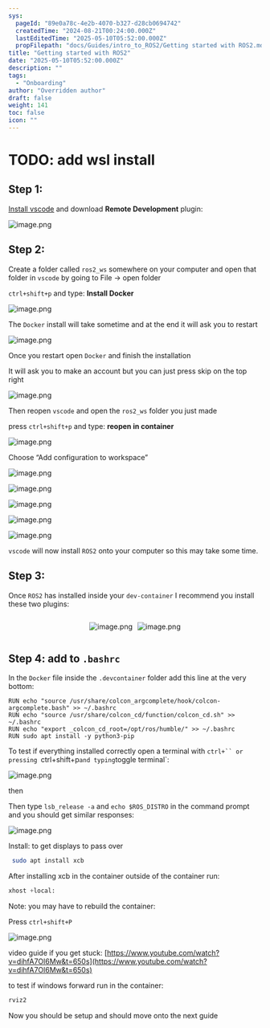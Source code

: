 ```yaml
---
sys:
  pageId: "89e0a78c-4e2b-4070-b327-d28cb0694742"
  createdTime: "2024-08-21T00:24:00.000Z"
  lastEditedTime: "2025-05-10T05:52:00.000Z"
  propFilepath: "docs/Guides/intro_to_ROS2/Getting started with ROS2.md"
title: "Getting started with ROS2"
date: "2025-05-10T05:52:00.000Z"
description: ""
tags:
  - "Onboarding"
author: "Overridden author"
draft: false
weight: 141
toc: false
icon: ""
---
```


# TODO: add wsl install

## Step 1:

[Install vscode](https://code.visualstudio.com/download) and download **Remote Development** plugin:

![image.png](https://prod-files-secure.s3.us-west-2.amazonaws.com/d518164a-d88e-44d1-a4ee-3adb3bd8bce0/efb52993-1881-4a40-b95e-6f020334f022/image.png?X-Amz-Algorithm=AWS4-HMAC-SHA256&X-Amz-Content-Sha256=UNSIGNED-PAYLOAD&X-Amz-Credential=ASIAZI2LB4662XD6BJ7K%2F20250714%2Fus-west-2%2Fs3%2Faws4_request&X-Amz-Date=20250714T110831Z&X-Amz-Expires=3600&X-Amz-Security-Token=IQoJb3JpZ2luX2VjEBIaCXVzLXdlc3QtMiJHMEUCIQCPwZmyUbuI7gvzjZmIxIHKgQu%2FJkFztDl0WmZK1ol1hgIgAjOEoLG7LYMfKhGJLmxaNeref7xEPx0Ebutr7LRnoYQq%2FwMIKxAAGgw2Mzc0MjMxODM4MDUiDMtK0GO2pAK1G3e6zircA2uQkiAT%2FWQV1EfsOTSjG2b9i4wTNVzx1yCJ2PNiue592VQhN2BTTo%2F64dTq3TKheOmwwFXqdV7jJfOwF7bcklB02hqfMGx1qXLt7XnJMtpQFfRnL0aMPdyHzaNaDB0DyL1jxenrdboZtBFP0g%2BOc4s83%2BG%2FYSGSFIMm1p8b5kZ7q5tWnB0pa9k%2BC3yCsRHGmQucymJ5SZHxz24g%2FT3p2UGxfC5NDMGbxVqx6B7hro7PXULJ%2BL1SqaEkHy8YQf%2FZKYvEcNGAEK1nrN3g8pIKHlw0LlsQVPcanBKR3W8KD7TKF4moO9iY44DNmihrgGfOsB0Jvh36kHrZjibR%2F3tLoQuFzVougW3tyrzoCyFabAx3pcPkHPnRwv4OeZ%2BEI3lSCwjJhGQnLdwE5KV8UVusGUjnTGyyg5z3R5hCNDOTvf11Em05yzI8AJwXkGZQ7smLRV6%2BXfEIeBMwJlUOsxcwlEeqs9T8MGBSBGCJ7C5ovyKXEVHd023y%2Bz2A9AhAWw%2F3mqBv%2FXnJKyIlWE90wecHyjPn1ofL7aP6o99cesWYDdYoaHMMA47%2B0wilHutLWzf5TrIpTF4dG7wxPSRFCub2lKKaI92zBlV0ssUzMSGBTY3ZuqYbxLEowtwg84SMMPix08MGOqUBtOitPwcJuBDHpngzYMMjhFCTxpjIGt333NxQqXbotGqLmnDd1TsSjqnDEtyBIahmApMCn2EhF10H4SO1rx5ba5nZXECnynxtPuSJL%2BFEloqDR8yaOkgiNyK7bOjGFXz5I%2FtaVOYD4ZztkJGVATSg4YR3NXt7cjO97%2Fqu4p7fLpBvTX91sMjmX67q2kAHEbaF9IKCTaMTFAktV0VKi38FYe5%2BIzWW&X-Amz-Signature=d943dccc24adbd74981c27ab9e607b83c7e8672de694ecda96d1ae3584016838&X-Amz-SignedHeaders=host&x-amz-checksum-mode=ENABLED&x-id=GetObject)

## Step 2:

Create a folder called `ros2_ws` somewhere on your computer and open that folder in `vscode` by going to File → open folder 

`ctrl+shift+p` and type: **Install Docker**

![image.png](https://prod-files-secure.s3.us-west-2.amazonaws.com/d518164a-d88e-44d1-a4ee-3adb3bd8bce0/2269dc0e-1cd5-47ff-bceb-c04ad9b2eab0/image.png?X-Amz-Algorithm=AWS4-HMAC-SHA256&X-Amz-Content-Sha256=UNSIGNED-PAYLOAD&X-Amz-Credential=ASIAZI2LB4662XD6BJ7K%2F20250714%2Fus-west-2%2Fs3%2Faws4_request&X-Amz-Date=20250714T110831Z&X-Amz-Expires=3600&X-Amz-Security-Token=IQoJb3JpZ2luX2VjEBIaCXVzLXdlc3QtMiJHMEUCIQCPwZmyUbuI7gvzjZmIxIHKgQu%2FJkFztDl0WmZK1ol1hgIgAjOEoLG7LYMfKhGJLmxaNeref7xEPx0Ebutr7LRnoYQq%2FwMIKxAAGgw2Mzc0MjMxODM4MDUiDMtK0GO2pAK1G3e6zircA2uQkiAT%2FWQV1EfsOTSjG2b9i4wTNVzx1yCJ2PNiue592VQhN2BTTo%2F64dTq3TKheOmwwFXqdV7jJfOwF7bcklB02hqfMGx1qXLt7XnJMtpQFfRnL0aMPdyHzaNaDB0DyL1jxenrdboZtBFP0g%2BOc4s83%2BG%2FYSGSFIMm1p8b5kZ7q5tWnB0pa9k%2BC3yCsRHGmQucymJ5SZHxz24g%2FT3p2UGxfC5NDMGbxVqx6B7hro7PXULJ%2BL1SqaEkHy8YQf%2FZKYvEcNGAEK1nrN3g8pIKHlw0LlsQVPcanBKR3W8KD7TKF4moO9iY44DNmihrgGfOsB0Jvh36kHrZjibR%2F3tLoQuFzVougW3tyrzoCyFabAx3pcPkHPnRwv4OeZ%2BEI3lSCwjJhGQnLdwE5KV8UVusGUjnTGyyg5z3R5hCNDOTvf11Em05yzI8AJwXkGZQ7smLRV6%2BXfEIeBMwJlUOsxcwlEeqs9T8MGBSBGCJ7C5ovyKXEVHd023y%2Bz2A9AhAWw%2F3mqBv%2FXnJKyIlWE90wecHyjPn1ofL7aP6o99cesWYDdYoaHMMA47%2B0wilHutLWzf5TrIpTF4dG7wxPSRFCub2lKKaI92zBlV0ssUzMSGBTY3ZuqYbxLEowtwg84SMMPix08MGOqUBtOitPwcJuBDHpngzYMMjhFCTxpjIGt333NxQqXbotGqLmnDd1TsSjqnDEtyBIahmApMCn2EhF10H4SO1rx5ba5nZXECnynxtPuSJL%2BFEloqDR8yaOkgiNyK7bOjGFXz5I%2FtaVOYD4ZztkJGVATSg4YR3NXt7cjO97%2Fqu4p7fLpBvTX91sMjmX67q2kAHEbaF9IKCTaMTFAktV0VKi38FYe5%2BIzWW&X-Amz-Signature=729846649468ddc9fe5344f518f970b48f38ae39de1c2132891e4adb4b1fd43e&X-Amz-SignedHeaders=host&x-amz-checksum-mode=ENABLED&x-id=GetObject)

The `Docker` install will take sometime and at the end it will ask you to restart

![image.png](https://prod-files-secure.s3.us-west-2.amazonaws.com/d518164a-d88e-44d1-a4ee-3adb3bd8bce0/ed233f78-be33-4b1f-b89c-9c346c0e961e/image.png?X-Amz-Algorithm=AWS4-HMAC-SHA256&X-Amz-Content-Sha256=UNSIGNED-PAYLOAD&X-Amz-Credential=ASIAZI2LB4662XD6BJ7K%2F20250714%2Fus-west-2%2Fs3%2Faws4_request&X-Amz-Date=20250714T110831Z&X-Amz-Expires=3600&X-Amz-Security-Token=IQoJb3JpZ2luX2VjEBIaCXVzLXdlc3QtMiJHMEUCIQCPwZmyUbuI7gvzjZmIxIHKgQu%2FJkFztDl0WmZK1ol1hgIgAjOEoLG7LYMfKhGJLmxaNeref7xEPx0Ebutr7LRnoYQq%2FwMIKxAAGgw2Mzc0MjMxODM4MDUiDMtK0GO2pAK1G3e6zircA2uQkiAT%2FWQV1EfsOTSjG2b9i4wTNVzx1yCJ2PNiue592VQhN2BTTo%2F64dTq3TKheOmwwFXqdV7jJfOwF7bcklB02hqfMGx1qXLt7XnJMtpQFfRnL0aMPdyHzaNaDB0DyL1jxenrdboZtBFP0g%2BOc4s83%2BG%2FYSGSFIMm1p8b5kZ7q5tWnB0pa9k%2BC3yCsRHGmQucymJ5SZHxz24g%2FT3p2UGxfC5NDMGbxVqx6B7hro7PXULJ%2BL1SqaEkHy8YQf%2FZKYvEcNGAEK1nrN3g8pIKHlw0LlsQVPcanBKR3W8KD7TKF4moO9iY44DNmihrgGfOsB0Jvh36kHrZjibR%2F3tLoQuFzVougW3tyrzoCyFabAx3pcPkHPnRwv4OeZ%2BEI3lSCwjJhGQnLdwE5KV8UVusGUjnTGyyg5z3R5hCNDOTvf11Em05yzI8AJwXkGZQ7smLRV6%2BXfEIeBMwJlUOsxcwlEeqs9T8MGBSBGCJ7C5ovyKXEVHd023y%2Bz2A9AhAWw%2F3mqBv%2FXnJKyIlWE90wecHyjPn1ofL7aP6o99cesWYDdYoaHMMA47%2B0wilHutLWzf5TrIpTF4dG7wxPSRFCub2lKKaI92zBlV0ssUzMSGBTY3ZuqYbxLEowtwg84SMMPix08MGOqUBtOitPwcJuBDHpngzYMMjhFCTxpjIGt333NxQqXbotGqLmnDd1TsSjqnDEtyBIahmApMCn2EhF10H4SO1rx5ba5nZXECnynxtPuSJL%2BFEloqDR8yaOkgiNyK7bOjGFXz5I%2FtaVOYD4ZztkJGVATSg4YR3NXt7cjO97%2Fqu4p7fLpBvTX91sMjmX67q2kAHEbaF9IKCTaMTFAktV0VKi38FYe5%2BIzWW&X-Amz-Signature=80e59d739c41d8d362d934df1197c49903e2949389d292da5ec6d64645b79651&X-Amz-SignedHeaders=host&x-amz-checksum-mode=ENABLED&x-id=GetObject)

Once you restart open `Docker` and finish the installation

It will ask you to make an account but you can just press skip on the top right

![image.png](https://prod-files-secure.s3.us-west-2.amazonaws.com/d518164a-d88e-44d1-a4ee-3adb3bd8bce0/21010ad9-1659-4fd9-9f59-9932a09b2a3d/image.png?X-Amz-Algorithm=AWS4-HMAC-SHA256&X-Amz-Content-Sha256=UNSIGNED-PAYLOAD&X-Amz-Credential=ASIAZI2LB4662XD6BJ7K%2F20250714%2Fus-west-2%2Fs3%2Faws4_request&X-Amz-Date=20250714T110831Z&X-Amz-Expires=3600&X-Amz-Security-Token=IQoJb3JpZ2luX2VjEBIaCXVzLXdlc3QtMiJHMEUCIQCPwZmyUbuI7gvzjZmIxIHKgQu%2FJkFztDl0WmZK1ol1hgIgAjOEoLG7LYMfKhGJLmxaNeref7xEPx0Ebutr7LRnoYQq%2FwMIKxAAGgw2Mzc0MjMxODM4MDUiDMtK0GO2pAK1G3e6zircA2uQkiAT%2FWQV1EfsOTSjG2b9i4wTNVzx1yCJ2PNiue592VQhN2BTTo%2F64dTq3TKheOmwwFXqdV7jJfOwF7bcklB02hqfMGx1qXLt7XnJMtpQFfRnL0aMPdyHzaNaDB0DyL1jxenrdboZtBFP0g%2BOc4s83%2BG%2FYSGSFIMm1p8b5kZ7q5tWnB0pa9k%2BC3yCsRHGmQucymJ5SZHxz24g%2FT3p2UGxfC5NDMGbxVqx6B7hro7PXULJ%2BL1SqaEkHy8YQf%2FZKYvEcNGAEK1nrN3g8pIKHlw0LlsQVPcanBKR3W8KD7TKF4moO9iY44DNmihrgGfOsB0Jvh36kHrZjibR%2F3tLoQuFzVougW3tyrzoCyFabAx3pcPkHPnRwv4OeZ%2BEI3lSCwjJhGQnLdwE5KV8UVusGUjnTGyyg5z3R5hCNDOTvf11Em05yzI8AJwXkGZQ7smLRV6%2BXfEIeBMwJlUOsxcwlEeqs9T8MGBSBGCJ7C5ovyKXEVHd023y%2Bz2A9AhAWw%2F3mqBv%2FXnJKyIlWE90wecHyjPn1ofL7aP6o99cesWYDdYoaHMMA47%2B0wilHutLWzf5TrIpTF4dG7wxPSRFCub2lKKaI92zBlV0ssUzMSGBTY3ZuqYbxLEowtwg84SMMPix08MGOqUBtOitPwcJuBDHpngzYMMjhFCTxpjIGt333NxQqXbotGqLmnDd1TsSjqnDEtyBIahmApMCn2EhF10H4SO1rx5ba5nZXECnynxtPuSJL%2BFEloqDR8yaOkgiNyK7bOjGFXz5I%2FtaVOYD4ZztkJGVATSg4YR3NXt7cjO97%2Fqu4p7fLpBvTX91sMjmX67q2kAHEbaF9IKCTaMTFAktV0VKi38FYe5%2BIzWW&X-Amz-Signature=55f00aaffed8f0be72883c044f58cb70906642b1556a43e1c5d0d64b6e3ac7c4&X-Amz-SignedHeaders=host&x-amz-checksum-mode=ENABLED&x-id=GetObject)

Then reopen `vscode` and open the `ros2_ws` folder you just made

press `ctrl+shift+p` and type: **reopen in container**

![image.png](https://prod-files-secure.s3.us-west-2.amazonaws.com/d518164a-d88e-44d1-a4ee-3adb3bd8bce0/4e93b8c2-41ad-488c-8095-c74205196118/image.png?X-Amz-Algorithm=AWS4-HMAC-SHA256&X-Amz-Content-Sha256=UNSIGNED-PAYLOAD&X-Amz-Credential=ASIAZI2LB4662XD6BJ7K%2F20250714%2Fus-west-2%2Fs3%2Faws4_request&X-Amz-Date=20250714T110831Z&X-Amz-Expires=3600&X-Amz-Security-Token=IQoJb3JpZ2luX2VjEBIaCXVzLXdlc3QtMiJHMEUCIQCPwZmyUbuI7gvzjZmIxIHKgQu%2FJkFztDl0WmZK1ol1hgIgAjOEoLG7LYMfKhGJLmxaNeref7xEPx0Ebutr7LRnoYQq%2FwMIKxAAGgw2Mzc0MjMxODM4MDUiDMtK0GO2pAK1G3e6zircA2uQkiAT%2FWQV1EfsOTSjG2b9i4wTNVzx1yCJ2PNiue592VQhN2BTTo%2F64dTq3TKheOmwwFXqdV7jJfOwF7bcklB02hqfMGx1qXLt7XnJMtpQFfRnL0aMPdyHzaNaDB0DyL1jxenrdboZtBFP0g%2BOc4s83%2BG%2FYSGSFIMm1p8b5kZ7q5tWnB0pa9k%2BC3yCsRHGmQucymJ5SZHxz24g%2FT3p2UGxfC5NDMGbxVqx6B7hro7PXULJ%2BL1SqaEkHy8YQf%2FZKYvEcNGAEK1nrN3g8pIKHlw0LlsQVPcanBKR3W8KD7TKF4moO9iY44DNmihrgGfOsB0Jvh36kHrZjibR%2F3tLoQuFzVougW3tyrzoCyFabAx3pcPkHPnRwv4OeZ%2BEI3lSCwjJhGQnLdwE5KV8UVusGUjnTGyyg5z3R5hCNDOTvf11Em05yzI8AJwXkGZQ7smLRV6%2BXfEIeBMwJlUOsxcwlEeqs9T8MGBSBGCJ7C5ovyKXEVHd023y%2Bz2A9AhAWw%2F3mqBv%2FXnJKyIlWE90wecHyjPn1ofL7aP6o99cesWYDdYoaHMMA47%2B0wilHutLWzf5TrIpTF4dG7wxPSRFCub2lKKaI92zBlV0ssUzMSGBTY3ZuqYbxLEowtwg84SMMPix08MGOqUBtOitPwcJuBDHpngzYMMjhFCTxpjIGt333NxQqXbotGqLmnDd1TsSjqnDEtyBIahmApMCn2EhF10H4SO1rx5ba5nZXECnynxtPuSJL%2BFEloqDR8yaOkgiNyK7bOjGFXz5I%2FtaVOYD4ZztkJGVATSg4YR3NXt7cjO97%2Fqu4p7fLpBvTX91sMjmX67q2kAHEbaF9IKCTaMTFAktV0VKi38FYe5%2BIzWW&X-Amz-Signature=6cc54d20fb8565cb79dd7b876406a3bf981b4268d5575d6f8fc35291e95335a8&X-Amz-SignedHeaders=host&x-amz-checksum-mode=ENABLED&x-id=GetObject)

Choose “Add configuration to workspace”

![image.png](https://prod-files-secure.s3.us-west-2.amazonaws.com/d518164a-d88e-44d1-a4ee-3adb3bd8bce0/9560b282-5060-4989-ba37-97e7b2c22476/image.png?X-Amz-Algorithm=AWS4-HMAC-SHA256&X-Amz-Content-Sha256=UNSIGNED-PAYLOAD&X-Amz-Credential=ASIAZI2LB4662XD6BJ7K%2F20250714%2Fus-west-2%2Fs3%2Faws4_request&X-Amz-Date=20250714T110831Z&X-Amz-Expires=3600&X-Amz-Security-Token=IQoJb3JpZ2luX2VjEBIaCXVzLXdlc3QtMiJHMEUCIQCPwZmyUbuI7gvzjZmIxIHKgQu%2FJkFztDl0WmZK1ol1hgIgAjOEoLG7LYMfKhGJLmxaNeref7xEPx0Ebutr7LRnoYQq%2FwMIKxAAGgw2Mzc0MjMxODM4MDUiDMtK0GO2pAK1G3e6zircA2uQkiAT%2FWQV1EfsOTSjG2b9i4wTNVzx1yCJ2PNiue592VQhN2BTTo%2F64dTq3TKheOmwwFXqdV7jJfOwF7bcklB02hqfMGx1qXLt7XnJMtpQFfRnL0aMPdyHzaNaDB0DyL1jxenrdboZtBFP0g%2BOc4s83%2BG%2FYSGSFIMm1p8b5kZ7q5tWnB0pa9k%2BC3yCsRHGmQucymJ5SZHxz24g%2FT3p2UGxfC5NDMGbxVqx6B7hro7PXULJ%2BL1SqaEkHy8YQf%2FZKYvEcNGAEK1nrN3g8pIKHlw0LlsQVPcanBKR3W8KD7TKF4moO9iY44DNmihrgGfOsB0Jvh36kHrZjibR%2F3tLoQuFzVougW3tyrzoCyFabAx3pcPkHPnRwv4OeZ%2BEI3lSCwjJhGQnLdwE5KV8UVusGUjnTGyyg5z3R5hCNDOTvf11Em05yzI8AJwXkGZQ7smLRV6%2BXfEIeBMwJlUOsxcwlEeqs9T8MGBSBGCJ7C5ovyKXEVHd023y%2Bz2A9AhAWw%2F3mqBv%2FXnJKyIlWE90wecHyjPn1ofL7aP6o99cesWYDdYoaHMMA47%2B0wilHutLWzf5TrIpTF4dG7wxPSRFCub2lKKaI92zBlV0ssUzMSGBTY3ZuqYbxLEowtwg84SMMPix08MGOqUBtOitPwcJuBDHpngzYMMjhFCTxpjIGt333NxQqXbotGqLmnDd1TsSjqnDEtyBIahmApMCn2EhF10H4SO1rx5ba5nZXECnynxtPuSJL%2BFEloqDR8yaOkgiNyK7bOjGFXz5I%2FtaVOYD4ZztkJGVATSg4YR3NXt7cjO97%2Fqu4p7fLpBvTX91sMjmX67q2kAHEbaF9IKCTaMTFAktV0VKi38FYe5%2BIzWW&X-Amz-Signature=fb9d95e726ccb608400701913ceaad357b2ad067764c697cc1b98be9c40051da&X-Amz-SignedHeaders=host&x-amz-checksum-mode=ENABLED&x-id=GetObject)

![image.png](https://prod-files-secure.s3.us-west-2.amazonaws.com/d518164a-d88e-44d1-a4ee-3adb3bd8bce0/2ee63f81-886b-48e8-a553-dc6e5eac99e4/image.png?X-Amz-Algorithm=AWS4-HMAC-SHA256&X-Amz-Content-Sha256=UNSIGNED-PAYLOAD&X-Amz-Credential=ASIAZI2LB4662XD6BJ7K%2F20250714%2Fus-west-2%2Fs3%2Faws4_request&X-Amz-Date=20250714T110831Z&X-Amz-Expires=3600&X-Amz-Security-Token=IQoJb3JpZ2luX2VjEBIaCXVzLXdlc3QtMiJHMEUCIQCPwZmyUbuI7gvzjZmIxIHKgQu%2FJkFztDl0WmZK1ol1hgIgAjOEoLG7LYMfKhGJLmxaNeref7xEPx0Ebutr7LRnoYQq%2FwMIKxAAGgw2Mzc0MjMxODM4MDUiDMtK0GO2pAK1G3e6zircA2uQkiAT%2FWQV1EfsOTSjG2b9i4wTNVzx1yCJ2PNiue592VQhN2BTTo%2F64dTq3TKheOmwwFXqdV7jJfOwF7bcklB02hqfMGx1qXLt7XnJMtpQFfRnL0aMPdyHzaNaDB0DyL1jxenrdboZtBFP0g%2BOc4s83%2BG%2FYSGSFIMm1p8b5kZ7q5tWnB0pa9k%2BC3yCsRHGmQucymJ5SZHxz24g%2FT3p2UGxfC5NDMGbxVqx6B7hro7PXULJ%2BL1SqaEkHy8YQf%2FZKYvEcNGAEK1nrN3g8pIKHlw0LlsQVPcanBKR3W8KD7TKF4moO9iY44DNmihrgGfOsB0Jvh36kHrZjibR%2F3tLoQuFzVougW3tyrzoCyFabAx3pcPkHPnRwv4OeZ%2BEI3lSCwjJhGQnLdwE5KV8UVusGUjnTGyyg5z3R5hCNDOTvf11Em05yzI8AJwXkGZQ7smLRV6%2BXfEIeBMwJlUOsxcwlEeqs9T8MGBSBGCJ7C5ovyKXEVHd023y%2Bz2A9AhAWw%2F3mqBv%2FXnJKyIlWE90wecHyjPn1ofL7aP6o99cesWYDdYoaHMMA47%2B0wilHutLWzf5TrIpTF4dG7wxPSRFCub2lKKaI92zBlV0ssUzMSGBTY3ZuqYbxLEowtwg84SMMPix08MGOqUBtOitPwcJuBDHpngzYMMjhFCTxpjIGt333NxQqXbotGqLmnDd1TsSjqnDEtyBIahmApMCn2EhF10H4SO1rx5ba5nZXECnynxtPuSJL%2BFEloqDR8yaOkgiNyK7bOjGFXz5I%2FtaVOYD4ZztkJGVATSg4YR3NXt7cjO97%2Fqu4p7fLpBvTX91sMjmX67q2kAHEbaF9IKCTaMTFAktV0VKi38FYe5%2BIzWW&X-Amz-Signature=0e2b698f651313e965c68e05400d941ffbb807d7aca62afe000898a8bb04030c&X-Amz-SignedHeaders=host&x-amz-checksum-mode=ENABLED&x-id=GetObject)

![image.png](https://prod-files-secure.s3.us-west-2.amazonaws.com/d518164a-d88e-44d1-a4ee-3adb3bd8bce0/ae1580b2-b048-407e-aed9-b584224a7a04/image.png?X-Amz-Algorithm=AWS4-HMAC-SHA256&X-Amz-Content-Sha256=UNSIGNED-PAYLOAD&X-Amz-Credential=ASIAZI2LB4662XD6BJ7K%2F20250714%2Fus-west-2%2Fs3%2Faws4_request&X-Amz-Date=20250714T110831Z&X-Amz-Expires=3600&X-Amz-Security-Token=IQoJb3JpZ2luX2VjEBIaCXVzLXdlc3QtMiJHMEUCIQCPwZmyUbuI7gvzjZmIxIHKgQu%2FJkFztDl0WmZK1ol1hgIgAjOEoLG7LYMfKhGJLmxaNeref7xEPx0Ebutr7LRnoYQq%2FwMIKxAAGgw2Mzc0MjMxODM4MDUiDMtK0GO2pAK1G3e6zircA2uQkiAT%2FWQV1EfsOTSjG2b9i4wTNVzx1yCJ2PNiue592VQhN2BTTo%2F64dTq3TKheOmwwFXqdV7jJfOwF7bcklB02hqfMGx1qXLt7XnJMtpQFfRnL0aMPdyHzaNaDB0DyL1jxenrdboZtBFP0g%2BOc4s83%2BG%2FYSGSFIMm1p8b5kZ7q5tWnB0pa9k%2BC3yCsRHGmQucymJ5SZHxz24g%2FT3p2UGxfC5NDMGbxVqx6B7hro7PXULJ%2BL1SqaEkHy8YQf%2FZKYvEcNGAEK1nrN3g8pIKHlw0LlsQVPcanBKR3W8KD7TKF4moO9iY44DNmihrgGfOsB0Jvh36kHrZjibR%2F3tLoQuFzVougW3tyrzoCyFabAx3pcPkHPnRwv4OeZ%2BEI3lSCwjJhGQnLdwE5KV8UVusGUjnTGyyg5z3R5hCNDOTvf11Em05yzI8AJwXkGZQ7smLRV6%2BXfEIeBMwJlUOsxcwlEeqs9T8MGBSBGCJ7C5ovyKXEVHd023y%2Bz2A9AhAWw%2F3mqBv%2FXnJKyIlWE90wecHyjPn1ofL7aP6o99cesWYDdYoaHMMA47%2B0wilHutLWzf5TrIpTF4dG7wxPSRFCub2lKKaI92zBlV0ssUzMSGBTY3ZuqYbxLEowtwg84SMMPix08MGOqUBtOitPwcJuBDHpngzYMMjhFCTxpjIGt333NxQqXbotGqLmnDd1TsSjqnDEtyBIahmApMCn2EhF10H4SO1rx5ba5nZXECnynxtPuSJL%2BFEloqDR8yaOkgiNyK7bOjGFXz5I%2FtaVOYD4ZztkJGVATSg4YR3NXt7cjO97%2Fqu4p7fLpBvTX91sMjmX67q2kAHEbaF9IKCTaMTFAktV0VKi38FYe5%2BIzWW&X-Amz-Signature=e54d48c6baeebbebbaef5ff15a982a5b6f4984efea8deeccc07cc6575f6ff908&X-Amz-SignedHeaders=host&x-amz-checksum-mode=ENABLED&x-id=GetObject)

![image.png](https://prod-files-secure.s3.us-west-2.amazonaws.com/d518164a-d88e-44d1-a4ee-3adb3bd8bce0/53255b28-f75e-430f-b9e3-c0ac8577e42b/image.png?X-Amz-Algorithm=AWS4-HMAC-SHA256&X-Amz-Content-Sha256=UNSIGNED-PAYLOAD&X-Amz-Credential=ASIAZI2LB4662XD6BJ7K%2F20250714%2Fus-west-2%2Fs3%2Faws4_request&X-Amz-Date=20250714T110831Z&X-Amz-Expires=3600&X-Amz-Security-Token=IQoJb3JpZ2luX2VjEBIaCXVzLXdlc3QtMiJHMEUCIQCPwZmyUbuI7gvzjZmIxIHKgQu%2FJkFztDl0WmZK1ol1hgIgAjOEoLG7LYMfKhGJLmxaNeref7xEPx0Ebutr7LRnoYQq%2FwMIKxAAGgw2Mzc0MjMxODM4MDUiDMtK0GO2pAK1G3e6zircA2uQkiAT%2FWQV1EfsOTSjG2b9i4wTNVzx1yCJ2PNiue592VQhN2BTTo%2F64dTq3TKheOmwwFXqdV7jJfOwF7bcklB02hqfMGx1qXLt7XnJMtpQFfRnL0aMPdyHzaNaDB0DyL1jxenrdboZtBFP0g%2BOc4s83%2BG%2FYSGSFIMm1p8b5kZ7q5tWnB0pa9k%2BC3yCsRHGmQucymJ5SZHxz24g%2FT3p2UGxfC5NDMGbxVqx6B7hro7PXULJ%2BL1SqaEkHy8YQf%2FZKYvEcNGAEK1nrN3g8pIKHlw0LlsQVPcanBKR3W8KD7TKF4moO9iY44DNmihrgGfOsB0Jvh36kHrZjibR%2F3tLoQuFzVougW3tyrzoCyFabAx3pcPkHPnRwv4OeZ%2BEI3lSCwjJhGQnLdwE5KV8UVusGUjnTGyyg5z3R5hCNDOTvf11Em05yzI8AJwXkGZQ7smLRV6%2BXfEIeBMwJlUOsxcwlEeqs9T8MGBSBGCJ7C5ovyKXEVHd023y%2Bz2A9AhAWw%2F3mqBv%2FXnJKyIlWE90wecHyjPn1ofL7aP6o99cesWYDdYoaHMMA47%2B0wilHutLWzf5TrIpTF4dG7wxPSRFCub2lKKaI92zBlV0ssUzMSGBTY3ZuqYbxLEowtwg84SMMPix08MGOqUBtOitPwcJuBDHpngzYMMjhFCTxpjIGt333NxQqXbotGqLmnDd1TsSjqnDEtyBIahmApMCn2EhF10H4SO1rx5ba5nZXECnynxtPuSJL%2BFEloqDR8yaOkgiNyK7bOjGFXz5I%2FtaVOYD4ZztkJGVATSg4YR3NXt7cjO97%2Fqu4p7fLpBvTX91sMjmX67q2kAHEbaF9IKCTaMTFAktV0VKi38FYe5%2BIzWW&X-Amz-Signature=0b988e0a211d69863061b47470db20f9c5cfb5c9d1d44cd285499f62072c8bfb&X-Amz-SignedHeaders=host&x-amz-checksum-mode=ENABLED&x-id=GetObject)

![image.png](https://prod-files-secure.s3.us-west-2.amazonaws.com/d518164a-d88e-44d1-a4ee-3adb3bd8bce0/7c562767-5af9-4ffb-97d1-327bcdf4ee00/image.png?X-Amz-Algorithm=AWS4-HMAC-SHA256&X-Amz-Content-Sha256=UNSIGNED-PAYLOAD&X-Amz-Credential=ASIAZI2LB4662XD6BJ7K%2F20250714%2Fus-west-2%2Fs3%2Faws4_request&X-Amz-Date=20250714T110831Z&X-Amz-Expires=3600&X-Amz-Security-Token=IQoJb3JpZ2luX2VjEBIaCXVzLXdlc3QtMiJHMEUCIQCPwZmyUbuI7gvzjZmIxIHKgQu%2FJkFztDl0WmZK1ol1hgIgAjOEoLG7LYMfKhGJLmxaNeref7xEPx0Ebutr7LRnoYQq%2FwMIKxAAGgw2Mzc0MjMxODM4MDUiDMtK0GO2pAK1G3e6zircA2uQkiAT%2FWQV1EfsOTSjG2b9i4wTNVzx1yCJ2PNiue592VQhN2BTTo%2F64dTq3TKheOmwwFXqdV7jJfOwF7bcklB02hqfMGx1qXLt7XnJMtpQFfRnL0aMPdyHzaNaDB0DyL1jxenrdboZtBFP0g%2BOc4s83%2BG%2FYSGSFIMm1p8b5kZ7q5tWnB0pa9k%2BC3yCsRHGmQucymJ5SZHxz24g%2FT3p2UGxfC5NDMGbxVqx6B7hro7PXULJ%2BL1SqaEkHy8YQf%2FZKYvEcNGAEK1nrN3g8pIKHlw0LlsQVPcanBKR3W8KD7TKF4moO9iY44DNmihrgGfOsB0Jvh36kHrZjibR%2F3tLoQuFzVougW3tyrzoCyFabAx3pcPkHPnRwv4OeZ%2BEI3lSCwjJhGQnLdwE5KV8UVusGUjnTGyyg5z3R5hCNDOTvf11Em05yzI8AJwXkGZQ7smLRV6%2BXfEIeBMwJlUOsxcwlEeqs9T8MGBSBGCJ7C5ovyKXEVHd023y%2Bz2A9AhAWw%2F3mqBv%2FXnJKyIlWE90wecHyjPn1ofL7aP6o99cesWYDdYoaHMMA47%2B0wilHutLWzf5TrIpTF4dG7wxPSRFCub2lKKaI92zBlV0ssUzMSGBTY3ZuqYbxLEowtwg84SMMPix08MGOqUBtOitPwcJuBDHpngzYMMjhFCTxpjIGt333NxQqXbotGqLmnDd1TsSjqnDEtyBIahmApMCn2EhF10H4SO1rx5ba5nZXECnynxtPuSJL%2BFEloqDR8yaOkgiNyK7bOjGFXz5I%2FtaVOYD4ZztkJGVATSg4YR3NXt7cjO97%2Fqu4p7fLpBvTX91sMjmX67q2kAHEbaF9IKCTaMTFAktV0VKi38FYe5%2BIzWW&X-Amz-Signature=6e067f8aa6ea71b54030b08efcfce46e3a799408ebda6cf6c162895f354e7766&X-Amz-SignedHeaders=host&x-amz-checksum-mode=ENABLED&x-id=GetObject)

`vscode` will now install `ROS2` onto your computer so this may take some time.

## Step 3:

Once `ROS2` has installed inside your `dev-container` I recommend you install these two plugins:

<div style="display: flex;flex-direction: row; column-gap:10px; max-width: 630px;justify-content: center;">
<div>

![image.png](https://prod-files-secure.s3.us-west-2.amazonaws.com/d518164a-d88e-44d1-a4ee-3adb3bd8bce0/3fc3d550-5a54-4ba1-ba6b-faa01cdb7369/image.png?X-Amz-Algorithm=AWS4-HMAC-SHA256&X-Amz-Content-Sha256=UNSIGNED-PAYLOAD&X-Amz-Credential=ASIAZI2LB4664MX3OKPU%2F20250714%2Fus-west-2%2Fs3%2Faws4_request&X-Amz-Date=20250714T110834Z&X-Amz-Expires=3600&X-Amz-Security-Token=IQoJb3JpZ2luX2VjEBIaCXVzLXdlc3QtMiJHMEUCIFrAKwh720t9cEfh3Kz%2F2vBzPqVeoBW1XVr6rmLI6JTwAiEAyGS7fBwd17c5h%2BI78CMf0KwnAvjWfUyTYApca7hdt5gq%2FwMIKxAAGgw2Mzc0MjMxODM4MDUiDOeNxhM37gyVrzTqVCrcA%2FFme%2FRs%2Bxe1XoyzKo65CiT6blUBbRSYJoebyYSV6KzNADk8XSl6KGbPHe99n7MYf2avjyy2ZIHiH%2Fgz9nH2t7UgIC7Is%2FomPr%2FOYvEpOnj2%2FHtP%2FVGjM4hkaKzC8ofRywhHK%2B6xFyvTsWWCznJM7du7EzqymN043BkP1N8W9K1Ldn3U%2Fm97oYLkteEh3prCS%2Fr0Aw2YNEaXFS%2F9K8kDH1nFeFx7uUyvVZE2O%2FDOECIdlBT6FhIasg9dfGtUmBO6M7szbmGgvedDoZuZKqIrPY1WYEtcw05etj6DyW1d5EYtN6fp77NjYNmgVxDwh%2FiqC90TLgMu2lS9sFw9xtDBah1x1nRuCqpnD%2BxgEIRmNVGYf7cuV1RqhkHX7Z6fAbw35gwkcZE430WIVW7brraK3WIl6klmur8KGOuTSGDulEMyLaXvOrjaW8EZkluWN%2BL%2BKpTI%2FgZJdTrlrctLM%2FuhkLOjg6HmdspHBdekQ9EVPkN00jdFf%2FwvwVjAYLrOaB4HUEVlVkiZsdjsVvISjFDyNjbHPQfnxUbDaH8kaaXJu8waLgKVH2Wd4K2W0ffMNaqge6i6sVpkiwllhm0m%2B0oCeo4yyjNp03THzkrpWGNAWYmtxLp9rvSLGIcel8olMPix08MGOqUBD%2Bf%2BEIBMdR%2FOyYVwVs%2Fgx65cCC8vUy9jbp3QYHFKN59NCnhSczgR0BOQ7mraPp%2BE%2BE%2BMtIswHx5YAmxllpGPZSE614fvtaKy16wMqbSa4TgQdMvQcNydc33lF%2BS%2Fj3ElpwXwYgno4UPaYMUVzpFMq1Msfy3hH%2FFVaNNkl9yo8a9L0uMq4IPfUjES6GQUnS6%2BpjKdU39z2NjjGIaJX93HDTtSLwix&X-Amz-Signature=b384a278c1aae7eb7442d0f7515a11da3ab2321b8a7f526162dcfd2d878f2586&X-Amz-SignedHeaders=host&x-amz-checksum-mode=ENABLED&x-id=GetObject)

</div>
<div>

![image.png](https://prod-files-secure.s3.us-west-2.amazonaws.com/d518164a-d88e-44d1-a4ee-3adb3bd8bce0/d994cc66-13c2-4093-a5a3-f84cf4601a82/image.png?X-Amz-Algorithm=AWS4-HMAC-SHA256&X-Amz-Content-Sha256=UNSIGNED-PAYLOAD&X-Amz-Credential=ASIAZI2LB4665RYEXP4W%2F20250714%2Fus-west-2%2Fs3%2Faws4_request&X-Amz-Date=20250714T110834Z&X-Amz-Expires=3600&X-Amz-Security-Token=IQoJb3JpZ2luX2VjEBIaCXVzLXdlc3QtMiJHMEUCIQDaeGSBULLwuZce8QOLz4B5tp0CAOOVesod3wp8iCHHUQIgS5w8s5zRGrdSIp1F7%2Bx9Owp0tyU%2Ft4ej4B%2BBX4lHuBAq%2FwMIKxAAGgw2Mzc0MjMxODM4MDUiDMkJZ5lz51rzPOISHyrcA4IXBVERG%2F4i4T%2BqIZRHRUAs9wqZBkB0BO0mI0WoOIQ35BzFK3PXg1eOxnqbBej6MXdmOYexnoOdzTfosRmP%2FQ7GAtge33fq3Dk4pJ56yFt7hkg8NGgy6Y11JDeHf%2Bo0T9Z7%2B%2B5n3w5jJyRUUf9pE51jmiKNtDKofX%2FsvVO%2FMwA3kO5T%2BSePBoTmx0wsW55JYJNzbiOS%2F0EWV3%2FbenGOpv4SK%2FG50oYJEBLhPz%2BAJazf5cs1gQPGu4CCwbhudtX1bamWmydTHcMM80avAnTIXFlFbeDDUYcDqV1kPeQ0JrWikLZuNp01NqOncUnqpkegZEuHz1xiyChFgbQPBkO1gWneTgw0F5WX3FfWM3qMGJom%2B3V9CJKwyfq6Qb%2BNwNBJdg5PpimrvKAYe00J%2BANsBCaNxnvfKs%2BczJ%2BWlm5AxNLqkU2uOW768UC1lAKzIbRJLlyqtiU6Jqj2pzvHgyAga7aHONLF5waRsPdL13N1%2Fl1QVlXums1tFdCcK2LqWKWbDr7JTCrOcnQQBSqpiPo%2FOqaYAI3PtRfy709vCws3t5fq3UHODUy7InJnYoZcSvajJ7o%2FIWDMbmvcKmYnxpDMj2irjfiXFd8y9n48kFiRyLTbdaoFh30XVTnhC29YMOSx08MGOqUBsifmSdaH4x2d2NKrU7hdS%2FZHPjNXzcGyl5aOz8c2AeAqVyKMh6NYXTjKmH3r9Scn4xf1hDmlgk2vE0BohF4%2F51KvL%2FUTATuGaeW%2F%2FoGUO8lLci788qjEs8lARgq0Q34X0k75%2BJ7NnCKe23zDAzJLomkm3FGeTtSWuOeCLQ6QtGkqCpREh0j%2BrfnEibFaWgB8YODAiqd6rdtLrzSS%2BSmggZRXBnWT&X-Amz-Signature=850abb04969bb931fcffbd3a1c2e7da947cd603ca63a5a4ea5c83e80096ca5f1&X-Amz-SignedHeaders=host&x-amz-checksum-mode=ENABLED&x-id=GetObject)

</div>
</div>

## Step 4: add to `.bashrc`

In the `Docker` file inside the `.devcontainer` folder add this line at the very bottom: 

```docker
RUN echo "source /usr/share/colcon_argcomplete/hook/colcon-argcomplete.bash" >> ~/.bashrc
RUN echo "source /usr/share/colcon_cd/function/colcon_cd.sh" >> ~/.bashrc
RUN echo "export _colcon_cd_root=/opt/ros/humble/" >> ~/.bashrc
RUN sudo apt install -y python3-pip 
```

To test if everything installed correctly open a terminal with `ctrl+`` or pressing `ctrl+shift+p` and typing `toggle terminal`:

![image.png](https://prod-files-secure.s3.us-west-2.amazonaws.com/d518164a-d88e-44d1-a4ee-3adb3bd8bce0/6a4943d8-b04e-4c02-9a58-775f3384d1a5/image.png?X-Amz-Algorithm=AWS4-HMAC-SHA256&X-Amz-Content-Sha256=UNSIGNED-PAYLOAD&X-Amz-Credential=ASIAZI2LB4662XD6BJ7K%2F20250714%2Fus-west-2%2Fs3%2Faws4_request&X-Amz-Date=20250714T110831Z&X-Amz-Expires=3600&X-Amz-Security-Token=IQoJb3JpZ2luX2VjEBIaCXVzLXdlc3QtMiJHMEUCIQCPwZmyUbuI7gvzjZmIxIHKgQu%2FJkFztDl0WmZK1ol1hgIgAjOEoLG7LYMfKhGJLmxaNeref7xEPx0Ebutr7LRnoYQq%2FwMIKxAAGgw2Mzc0MjMxODM4MDUiDMtK0GO2pAK1G3e6zircA2uQkiAT%2FWQV1EfsOTSjG2b9i4wTNVzx1yCJ2PNiue592VQhN2BTTo%2F64dTq3TKheOmwwFXqdV7jJfOwF7bcklB02hqfMGx1qXLt7XnJMtpQFfRnL0aMPdyHzaNaDB0DyL1jxenrdboZtBFP0g%2BOc4s83%2BG%2FYSGSFIMm1p8b5kZ7q5tWnB0pa9k%2BC3yCsRHGmQucymJ5SZHxz24g%2FT3p2UGxfC5NDMGbxVqx6B7hro7PXULJ%2BL1SqaEkHy8YQf%2FZKYvEcNGAEK1nrN3g8pIKHlw0LlsQVPcanBKR3W8KD7TKF4moO9iY44DNmihrgGfOsB0Jvh36kHrZjibR%2F3tLoQuFzVougW3tyrzoCyFabAx3pcPkHPnRwv4OeZ%2BEI3lSCwjJhGQnLdwE5KV8UVusGUjnTGyyg5z3R5hCNDOTvf11Em05yzI8AJwXkGZQ7smLRV6%2BXfEIeBMwJlUOsxcwlEeqs9T8MGBSBGCJ7C5ovyKXEVHd023y%2Bz2A9AhAWw%2F3mqBv%2FXnJKyIlWE90wecHyjPn1ofL7aP6o99cesWYDdYoaHMMA47%2B0wilHutLWzf5TrIpTF4dG7wxPSRFCub2lKKaI92zBlV0ssUzMSGBTY3ZuqYbxLEowtwg84SMMPix08MGOqUBtOitPwcJuBDHpngzYMMjhFCTxpjIGt333NxQqXbotGqLmnDd1TsSjqnDEtyBIahmApMCn2EhF10H4SO1rx5ba5nZXECnynxtPuSJL%2BFEloqDR8yaOkgiNyK7bOjGFXz5I%2FtaVOYD4ZztkJGVATSg4YR3NXt7cjO97%2Fqu4p7fLpBvTX91sMjmX67q2kAHEbaF9IKCTaMTFAktV0VKi38FYe5%2BIzWW&X-Amz-Signature=0b3b097309e149e724aff86114d2c9e75c320299d17ca82bb60c262d8e233947&X-Amz-SignedHeaders=host&x-amz-checksum-mode=ENABLED&x-id=GetObject)

then 

Then type `lsb_release -a` and `echo $ROS_DISTRO` in the command prompt and you should get similar responses:

![image.png](https://prod-files-secure.s3.us-west-2.amazonaws.com/d518164a-d88e-44d1-a4ee-3adb3bd8bce0/3e635dec-a805-4e85-8b9e-d000e5b71a4e/image.png?X-Amz-Algorithm=AWS4-HMAC-SHA256&X-Amz-Content-Sha256=UNSIGNED-PAYLOAD&X-Amz-Credential=ASIAZI2LB4662XD6BJ7K%2F20250714%2Fus-west-2%2Fs3%2Faws4_request&X-Amz-Date=20250714T110831Z&X-Amz-Expires=3600&X-Amz-Security-Token=IQoJb3JpZ2luX2VjEBIaCXVzLXdlc3QtMiJHMEUCIQCPwZmyUbuI7gvzjZmIxIHKgQu%2FJkFztDl0WmZK1ol1hgIgAjOEoLG7LYMfKhGJLmxaNeref7xEPx0Ebutr7LRnoYQq%2FwMIKxAAGgw2Mzc0MjMxODM4MDUiDMtK0GO2pAK1G3e6zircA2uQkiAT%2FWQV1EfsOTSjG2b9i4wTNVzx1yCJ2PNiue592VQhN2BTTo%2F64dTq3TKheOmwwFXqdV7jJfOwF7bcklB02hqfMGx1qXLt7XnJMtpQFfRnL0aMPdyHzaNaDB0DyL1jxenrdboZtBFP0g%2BOc4s83%2BG%2FYSGSFIMm1p8b5kZ7q5tWnB0pa9k%2BC3yCsRHGmQucymJ5SZHxz24g%2FT3p2UGxfC5NDMGbxVqx6B7hro7PXULJ%2BL1SqaEkHy8YQf%2FZKYvEcNGAEK1nrN3g8pIKHlw0LlsQVPcanBKR3W8KD7TKF4moO9iY44DNmihrgGfOsB0Jvh36kHrZjibR%2F3tLoQuFzVougW3tyrzoCyFabAx3pcPkHPnRwv4OeZ%2BEI3lSCwjJhGQnLdwE5KV8UVusGUjnTGyyg5z3R5hCNDOTvf11Em05yzI8AJwXkGZQ7smLRV6%2BXfEIeBMwJlUOsxcwlEeqs9T8MGBSBGCJ7C5ovyKXEVHd023y%2Bz2A9AhAWw%2F3mqBv%2FXnJKyIlWE90wecHyjPn1ofL7aP6o99cesWYDdYoaHMMA47%2B0wilHutLWzf5TrIpTF4dG7wxPSRFCub2lKKaI92zBlV0ssUzMSGBTY3ZuqYbxLEowtwg84SMMPix08MGOqUBtOitPwcJuBDHpngzYMMjhFCTxpjIGt333NxQqXbotGqLmnDd1TsSjqnDEtyBIahmApMCn2EhF10H4SO1rx5ba5nZXECnynxtPuSJL%2BFEloqDR8yaOkgiNyK7bOjGFXz5I%2FtaVOYD4ZztkJGVATSg4YR3NXt7cjO97%2Fqu4p7fLpBvTX91sMjmX67q2kAHEbaF9IKCTaMTFAktV0VKi38FYe5%2BIzWW&X-Amz-Signature=e1ba89aa22bb22ffb4628b1b2a0e9d92abd42da4495dcd7b364e5388352b9f10&X-Amz-SignedHeaders=host&x-amz-checksum-mode=ENABLED&x-id=GetObject)

Install:  to get displays to pass over

```bash
 sudo apt install xcb
```

After installing xcb in the container outside of the container run:

```python
xhost +local:
```

Note: you may have to rebuild the container:

Press `ctrl+shift+P`

![image.png](https://prod-files-secure.s3.us-west-2.amazonaws.com/d518164a-d88e-44d1-a4ee-3adb3bd8bce0/6c2be660-2618-4c38-9c26-53554f7a0b7b/image.png?X-Amz-Algorithm=AWS4-HMAC-SHA256&X-Amz-Content-Sha256=UNSIGNED-PAYLOAD&X-Amz-Credential=ASIAZI2LB4662XD6BJ7K%2F20250714%2Fus-west-2%2Fs3%2Faws4_request&X-Amz-Date=20250714T110831Z&X-Amz-Expires=3600&X-Amz-Security-Token=IQoJb3JpZ2luX2VjEBIaCXVzLXdlc3QtMiJHMEUCIQCPwZmyUbuI7gvzjZmIxIHKgQu%2FJkFztDl0WmZK1ol1hgIgAjOEoLG7LYMfKhGJLmxaNeref7xEPx0Ebutr7LRnoYQq%2FwMIKxAAGgw2Mzc0MjMxODM4MDUiDMtK0GO2pAK1G3e6zircA2uQkiAT%2FWQV1EfsOTSjG2b9i4wTNVzx1yCJ2PNiue592VQhN2BTTo%2F64dTq3TKheOmwwFXqdV7jJfOwF7bcklB02hqfMGx1qXLt7XnJMtpQFfRnL0aMPdyHzaNaDB0DyL1jxenrdboZtBFP0g%2BOc4s83%2BG%2FYSGSFIMm1p8b5kZ7q5tWnB0pa9k%2BC3yCsRHGmQucymJ5SZHxz24g%2FT3p2UGxfC5NDMGbxVqx6B7hro7PXULJ%2BL1SqaEkHy8YQf%2FZKYvEcNGAEK1nrN3g8pIKHlw0LlsQVPcanBKR3W8KD7TKF4moO9iY44DNmihrgGfOsB0Jvh36kHrZjibR%2F3tLoQuFzVougW3tyrzoCyFabAx3pcPkHPnRwv4OeZ%2BEI3lSCwjJhGQnLdwE5KV8UVusGUjnTGyyg5z3R5hCNDOTvf11Em05yzI8AJwXkGZQ7smLRV6%2BXfEIeBMwJlUOsxcwlEeqs9T8MGBSBGCJ7C5ovyKXEVHd023y%2Bz2A9AhAWw%2F3mqBv%2FXnJKyIlWE90wecHyjPn1ofL7aP6o99cesWYDdYoaHMMA47%2B0wilHutLWzf5TrIpTF4dG7wxPSRFCub2lKKaI92zBlV0ssUzMSGBTY3ZuqYbxLEowtwg84SMMPix08MGOqUBtOitPwcJuBDHpngzYMMjhFCTxpjIGt333NxQqXbotGqLmnDd1TsSjqnDEtyBIahmApMCn2EhF10H4SO1rx5ba5nZXECnynxtPuSJL%2BFEloqDR8yaOkgiNyK7bOjGFXz5I%2FtaVOYD4ZztkJGVATSg4YR3NXt7cjO97%2Fqu4p7fLpBvTX91sMjmX67q2kAHEbaF9IKCTaMTFAktV0VKi38FYe5%2BIzWW&X-Amz-Signature=1bce8cb08119df4ca4ed89ece7fd0d68cb16ba7f7c6e75868132336d3cd06290&X-Amz-SignedHeaders=host&x-amz-checksum-mode=ENABLED&x-id=GetObject)

video guide if you get stuck: [https://www.youtube.com/watch?v=dihfA7Ol6Mw&t=650s](https://www.youtube.com/watch?v=dihfA7Ol6Mw&t=650s)

to test if windows forward run in the container:

```bash
rviz2
```

Now you should be setup and should move onto the next guide 
